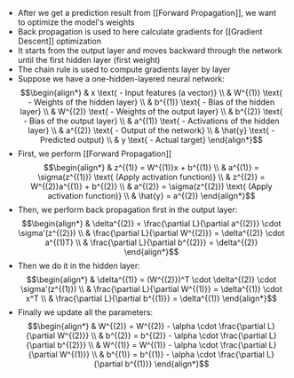 - After we get a prediction result from [[Forward Propagation]], we want to optimize the model's weights
- Back propagation is used to here calculate gradients for [[Gradient Descent]] optimization
- It starts from the output layer and moves backward through the network until the first hidden layer (first weight)
- The chain rule is used to compute gradients layer by layer
- Suppose we have a one-hidden-layered neural network:
$$\begin{align*} & x \text{ - Input features (a vector)} \\ & W^{(1)} \text{ - Weights of the hidden layer} \\ & b^{(1)} \text{ - Bias of the hidden layer} \\ & W^{(2)} \text{ - Weights of the output layer} \\ & b^{(2)} \text{ - Bias of the output layer} \\ & a^{(1)} \text{ - Activations of the hidden layer} \\ & a^{(2)} \text{ - Output of the network} \\ & \hat{y} \text{ - Predicted output} \\ & y \text{ - Actual target} \end{align*}$$
- First, we perform [[Forward Propagation]]
$$\begin{align*} & z^{(1)} = W^{(1)}x + b^{(1)} \\ & a^{(1)} = \sigma(z^{(1)}) \text{ (Apply activation function)} \\ & z^{(2)} = W^{(2)}a^{(1)} + b^{(2)} \\ & a^{(2)} = \sigma(z^{(2)}) \text{ (Apply activation function)} \\ & \hat{y} = a^{(2)} \end{align*}$$
- Then, we perform back propagation first in the output layer:
$$\begin{align*} & \delta^{(2)} = \frac{\partial L}{\partial a^{(2)}} \cdot \sigma'(z^{(2)}) \\ & \frac{\partial L}{\partial W^{(2)}} = \delta^{(2)} \cdot a^{(1)T} \\ & \frac{\partial L}{\partial b^{(2)}} = \delta^{(2)} \end{align*}$$
 - Then we do it in the hidden layer:
$$\begin{align*} & \delta^{(1)} = (W^{(2)})^T \cdot \delta^{(2)} \cdot \sigma'(z^{(1)}) \\ & \frac{\partial L}{\partial W^{(1)}} = \delta^{(1)} \cdot x^T \\ & \frac{\partial L}{\partial b^{(1)}} = \delta^{(1)} \end{align*}$$
- Finally we update all the parameters: 
$$\begin{align*} & W^{(2)} = W^{(2)} - \alpha \cdot \frac{\partial L}{\partial W^{(2)}} \\ & b^{(2)} = b^{(2)} - \alpha \cdot \frac{\partial L}{\partial b^{(2)}} \\ & W^{(1)} = W^{(1)} - \alpha \cdot \frac{\partial L}{\partial W^{(1)}} \\ & b^{(1)} = b^{(1)} - \alpha \cdot \frac{\partial L}{\partial b^{(1)}} \end{align*}$$